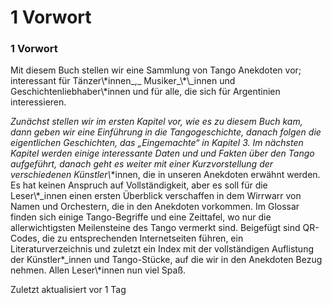 # 1 Vorwort

### 1 Vorwort

Mit diesem Buch stellen wir eine Sammlung von Tango Anekdoten vor; interessant für Tänzer\\\*innen_,_ Musiker_\\\*\\_innen und Geschichtenliebhaber\\\*innen und für alle, die sich für Argentinien interessieren.

_Zunächst stellen wir im ersten Kapitel vor, wie es zu diesem Buch kam, dann geben wir eine Einführung in die Tangogeschichte, danach folgen die eigentlichen Geschichten, das „Eingemachte“ in Kapitel 3. Im nächsten Kapitel werden einige interessante Daten und und Fakten über den Tango aufgeführt, danach geht es weiter mit einer Kurzvorstellung der verschiedenen Künstler\\_\*innen, die in unseren Anekdoten erwähnt werden. Es hat keinen Anspruch auf Vollständigkeit, aber es soll für die Leser\\\*_innen einen ersten Überblick verschaffen in dem Wirrwarr von Namen und Orchestern, die in den Anekdoten vorkommen. Im Glossar finden sich einige Tango-Begriffe und eine Zeittafel, wo nur die allerwichtigsten Meilensteine des Tango vermerkt sind. Beigefügt sind QR-Codes, die zu entsprechenden Internetseiten führen, ein Literaturverzeichnis und zuletzt ein Index mit der vollständigen Auflistung der Künstler\*_innen und Tango-Stücke, auf die wir in den Anekdoten Bezug nehmen. Allen Leser\\\*innen nun viel Spaß.



Zuletzt aktualisiert vor 1 Tag
